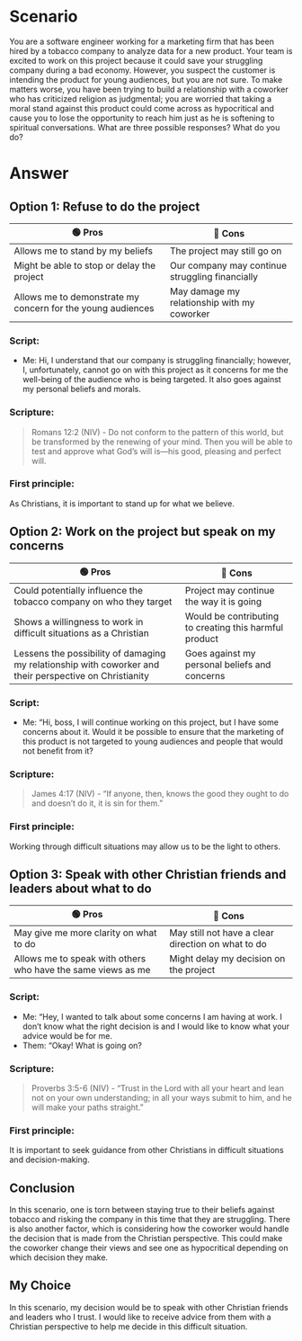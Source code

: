 # Scenario
You are a software engineer working for a marketing firm that has been hired by a tobacco company to analyze data for a new product. Your team is excited to work on this project because it could save your struggling company during a bad economy. However, you suspect the customer is intending the product for young audiences, but you are not sure. To make matters worse, you have been trying to build a relationship with a coworker who has criticized religion as judgmental; you are worried that taking a moral stand against this product could come across as hypocritical and cause you to lose the opportunity to reach him just as he is softening to spiritual conversations. What are three possible responses? What do you do?

# Answer
	
## Option 1: Refuse to do the project

| 🟢 Pros | 🔴 Cons |
|-|-|
| Allows me to stand by my beliefs | The project may still go on|
| Might be able to stop or delay the project | Our company may continue struggling financially |
| Allows me to demonstrate my concern for the young audiences| May damage my relationship with my coworker |
 
### Script: 
 - Me: Hi, I understand that our company is struggling financially; however, I, unfortunately, cannot go on with this project as it concerns for me the well-being of the audience who is being targeted. It also goes against my personal beliefs and morals. 

### Scripture: 

> Romans 12:2 (NIV) - Do not conform to the pattern of this world, but be transformed by the renewing of your mind. Then you will be able to test and approve what God’s will is—his good, pleasing and perfect will.

### First principle: 

As Christians, it is important to stand up for what we believe.


## Option 2: Work on the project but speak on my concerns

| 🟢 Pros | 🔴 Cons |
|-|-|
| Could potentially influence the tobacco company on who they target | Project may continue the way it is going |
| Shows a willingness to work in difficult situations as a Christian | Would be contributing to creating this harmful product |
| Lessens the possibility of damaging my relationship with coworker and their perspective on Christianity   | Goes against my personal beliefs and concerns|
 
### Script: 
 - Me: “Hi, boss, I will continue working on this project, but I have some concerns about it. Would it be possible to ensure that the marketing of this product is not targeted to young audiences and people that would not benefit from it? 

### Scripture: 

> James 4:17 (NIV) - “If anyone, then, knows the good they ought to do and doesn’t do it, it is sin for them.”

### First principle: 

Working through difficult situations may allow us to be the light to others.



## Option 3: Speak with other Christian friends and leaders about what to do

| 🟢 Pros | 🔴 Cons |
|-|-|
| May give me more clarity on what to do | May still not have a clear direction on what to do |
| Allows me to speak with others who have the same views as me | Might delay my decision on the project |
 
### Script: 
 - Me: “Hey, I wanted to talk about some concerns I am having at work. I don’t know what the right decision is and I would like to know what your advice would be for me. 
- Them: “Okay! What is going on?

### Scripture: 

> Proverbs 3:5-6 (NIV) - “Trust in the Lord with all your heart and lean not on your own understanding;  in all your ways submit to him, and he will make your paths straight.”


### First principle: 

It is important to seek guidance from other Christians in difficult situations and decision-making.


## Conclusion

In this scenario, one is torn between staying true to their beliefs against tobacco and risking the company in this time that they are struggling. There is also another factor, which is considering how the coworker would handle the decision that is made from the Christian perspective. This could make the coworker change their views and see one as hypocritical depending on which decision they make. 

## My Choice

In this scenario, my decision would be to speak with other Christian friends and leaders who I trust. I would like to receive advice from them with a Christian perspective to help me decide in this difficult situation. 
